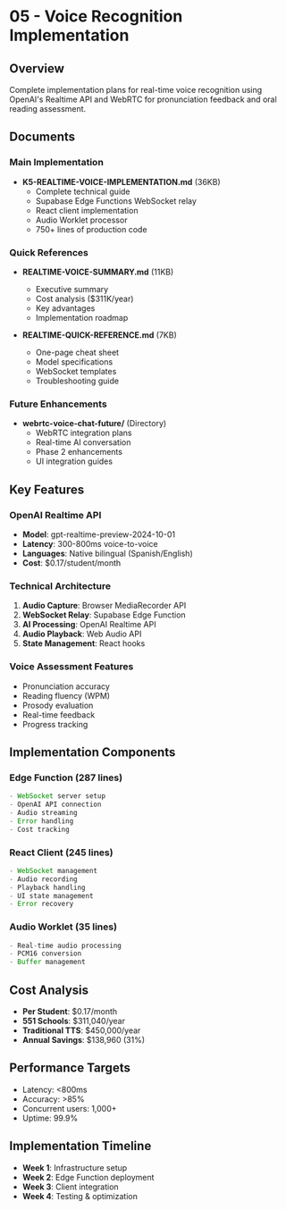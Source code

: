 # 05 - Voice Recognition Implementation

## Overview
Complete implementation plans for real-time voice recognition using OpenAI's Realtime API and WebRTC for pronunciation feedback and oral reading assessment.

## Documents

### Main Implementation
- **K5-REALTIME-VOICE-IMPLEMENTATION.md** (36KB)
  - Complete technical guide
  - Supabase Edge Functions WebSocket relay
  - React client implementation
  - Audio Worklet processor
  - 750+ lines of production code

### Quick References
- **REALTIME-VOICE-SUMMARY.md** (11KB)
  - Executive summary
  - Cost analysis ($311K/year)
  - Key advantages
  - Implementation roadmap

- **REALTIME-QUICK-REFERENCE.md** (7KB)
  - One-page cheat sheet
  - Model specifications
  - WebSocket templates
  - Troubleshooting guide

### Future Enhancements
- **webrtc-voice-chat-future/** (Directory)
  - WebRTC integration plans
  - Real-time AI conversation
  - Phase 2 enhancements
  - UI integration guides

## Key Features

### OpenAI Realtime API
- **Model**: gpt-realtime-preview-2024-10-01
- **Latency**: 300-800ms voice-to-voice
- **Languages**: Native bilingual (Spanish/English)
- **Cost**: $0.17/student/month

### Technical Architecture
1. **Audio Capture**: Browser MediaRecorder API
2. **WebSocket Relay**: Supabase Edge Function
3. **AI Processing**: OpenAI Realtime API
4. **Audio Playback**: Web Audio API
5. **State Management**: React hooks

### Voice Assessment Features
- Pronunciation accuracy
- Reading fluency (WPM)
- Prosody evaluation
- Real-time feedback
- Progress tracking

## Implementation Components

### Edge Function (287 lines)
```typescript
- WebSocket server setup
- OpenAI API connection
- Audio streaming
- Error handling
- Cost tracking
```

### React Client (245 lines)
```typescript
- WebSocket management
- Audio recording
- Playback handling
- UI state management
- Error recovery
```

### Audio Worklet (35 lines)
```javascript
- Real-time audio processing
- PCM16 conversion
- Buffer management
```

## Cost Analysis
- **Per Student**: $0.17/month
- **551 Schools**: $311,040/year
- **Traditional TTS**: $450,000/year
- **Annual Savings**: $138,960 (31%)

## Performance Targets
- Latency: <800ms
- Accuracy: >85%
- Concurrent users: 1,000+
- Uptime: 99.9%

## Implementation Timeline
- **Week 1**: Infrastructure setup
- **Week 2**: Edge Function deployment
- **Week 3**: Client integration
- **Week 4**: Testing & optimization